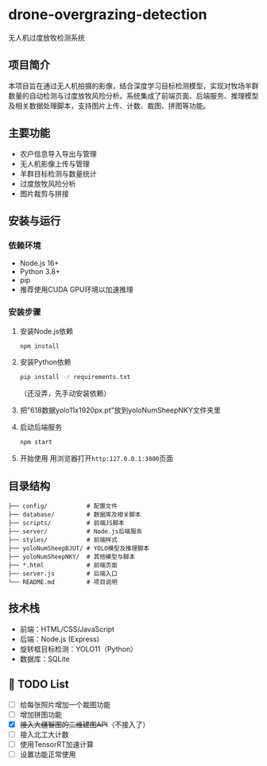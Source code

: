 # drone-overgrazing-detection

无人机过度放牧检测系统

## 项目简介
本项目旨在通过无人机拍摄的影像，结合深度学习目标检测模型，实现对牧场羊群数量的自动检测与过度放牧风险分析。系统集成了前端页面、后端服务、推理模型及相关数据处理脚本，支持图片上传、计数、裁图、拼图等功能。

## 主要功能
- 农户信息导入导出与管理
- 无人机影像上传与管理
- 羊群目标检测与数量统计
- 过度放牧风险分析
- 图片裁剪与拼接

## 安装与运行

### 依赖环境
- Node.js 16+
- Python 3.8+
- pip
- 推荐使用CUDA GPU环境以加速推理

### 安装步骤
1. 安装Node.js依赖
   ```bash
   npm install
   ```
2. 安装Python依赖
   ```bash
   pip install -r requirements.txt
   ```
   （还没弄，先手动安装依赖）

3. 把"618数据yolo11x1920px.pt"放到yoloNumSheepNKY文件夹里

4. 启动后端服务
   ```bash
   npm start
   ```
5. 开始使用
   用浏览器打开`http:127.0.0.1:3000`页面

## 目录结构
```
├── config/           # 配置文件
├── database/         # 数据库及相关脚本
├── scripts/          # 前端JS脚本
├── server/           # Node.js后端服务
├── styles/           # 前端样式
├── yoloNumSheepBJUT/ # YOLO模型及推理脚本
├── yoloNumSheepNKY/  # 其他模型与脚本
├── *.html            # 前端页面
├── server.js         # 后端入口
└── README.md         # 项目说明
```

## 技术栈
- 前端：HTML/CSS/JavaScript
- 后端：Node.js (Express)
- 旋转框目标检测：YOLO11（Python）
- 数据库：SQLite

## 📝 TODO List
- [ ] 给每张照片增加一个裁图功能
- [ ] 增加拼图功能
- [x] ~~接入大疆智图的二维建图API~~（不接入了）
- [ ] 接入北工大计数
- [ ] 使用TensorRT加速计算
- [ ] 设置功能正常使用
